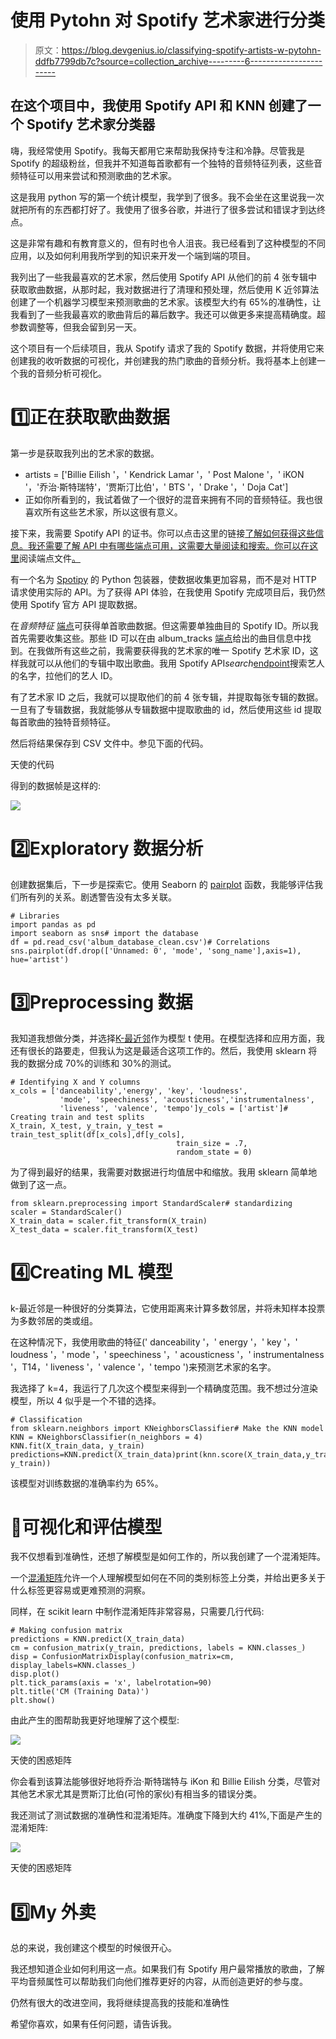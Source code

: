 # 使用 Pytohn 对 Spotify 艺术家进行分类

> 原文：<https://blog.devgenius.io/classifying-spotify-artists-w-pytohn-ddfb7799db7c?source=collection_archive---------6----------------------->

## 在这个项目中，我使用 Spotify API 和 KNN 创建了一个 Spotify 艺术家分类器

嗨，我经常使用 Spotify。我每天都用它来帮助我保持专注和冷静。尽管我是 Spotify 的超级粉丝，但我并不知道每首歌都有一个独特的音频特征列表，这些音频特征可以用来尝试和预测歌曲的艺术家。

这是我用 python 写的第一个统计模型，我学到了很多。我不会坐在这里说我一次就把所有的东西都打好了。我使用了很多谷歌，并进行了很多尝试和错误才到达终点。

这是非常有趣和有教育意义的，但有时也令人沮丧。我已经看到了这种模型的不同应用，以及如何利用我所学到的知识来开发一个端到端的项目。

我列出了一些我最喜欢的艺术家，然后使用 Spotify API 从他们的前 4 张专辑中获取歌曲数据，从那时起，我对数据进行了清理和预处理，然后使用 K 近邻算法创建了一个机器学习模型来预测歌曲的艺术家。该模型大约有 65%的准确性，让我看到了一些我最喜欢的歌曲背后的幕后数字。我还可以做更多来提高精确度。超参数调整等，但我会留到另一天。

这个项目有一个后续项目，我从 Spotify 请求了我的 Spotify 数据，并将使用它来创建我的收听数据的可视化，并创建我的热门歌曲的音频分析。我将基本上创建一个我的音频分析可视化。

# 1️⃣正在获取歌曲数据

第一步是获取我列出的艺术家的数据。

*   artists = ['Billie Eilish '，' Kendrick Lamar '，' Post Malone '，' iKON '，'乔治·斯特瑞特'，'贾斯汀比伯'，' BTS '，' Drake '，' Doja Cat']
*   正如你所看到的，我试着做了一个很好的混音来拥有不同的音频特征。我也很喜欢所有这些艺术家，所以这很有意义。

接下来，我需要 Spotify API 的证书。你可以点击这里的链接[了解如何获得这些信息。我还需要了解 API 中有哪些端点可用，这需要大量阅读和搜索。你可以在这里](https://developer.spotify.com/documentation/general/guides/authorization/app-settings/)阅读端点文件[。](https://developer.spotify.com/documentation/web-api/reference/#/)

有一个名为 [Spotipy](https://spotipy.readthedocs.io/en/2.19.0/) 的 Python 包装器，使数据收集更加容易，而不是对 HTTP 请求使用实际的 API。为了获得 API 体验，在我使用 Spotify 完成项目后，我仍然使用 Spotify 官方 API 提取数据。

在*音频特征* [端点](https://developer.spotify.com/documentation/web-api/reference/#/operations/get-several-audio-features)可获得单首歌曲数据。但这需要单独曲目的 Spotify ID。所以我首先需要收集这些。那些 ID 可以在由 album_tracks [端点](https://developer.spotify.com/documentation/web-api/reference/#/operations/get-an-artists-top-tracks)给出的曲目信息中找到。在我做所有这些之前，我需要获得我的艺术家的唯一 Spotify 艺术家 ID，这样我就可以从他们的专辑中取出歌曲。我用 Spotify API*search*[endpoint](https://developer.spotify.com/documentation/web-api/reference/#/operations/search)搜索艺人的名字，拉他们的艺人 ID。

有了艺术家 ID 之后，我就可以提取他们的前 4 张专辑，并提取每张专辑的数据。一旦有了专辑数据，我就能够从专辑数据中提取歌曲的 id，然后使用这些 id 提取每首歌曲的独特音频特征。

然后将结果保存到 CSV 文件中。参见下面的代码。

天使的代码

得到的数据帧是这样的:

![](img/20f9d49e944df9e988d7004e80c00e3c.png)

# 2️⃣Exploratory 数据分析

创建数据集后，下一步是探索它。使用 Seaborn 的 [pairplot](https://seaborn.pydata.org/generated/seaborn.pairplot.html) 函数，我能够评估我们所有列的关系。剧透警告没有太多关联。

```
# Libraries
import pandas as pd
import seaborn as sns# import the database 
df = pd.read_csv('album_database_clean.csv')# Correlations 
sns.pairplot(df.drop(['Unnamed: 0', 'mode', 'song_name'],axis=1), hue='artist')
```

# 3️⃣Preprocessing 数据

我知道我想做分类，并选择[K-最近邻](https://www.youtube.com/watch?v=HVXime0nQeI)作为模型 t 使用。在模型选择和应用方面，我还有很长的路要走，但我认为这是最适合这项工作的。然后，我使用 sklearn 将我的数据分成 70%的训练和 30%的测试。

```
# Identifying X and Y columns
x_cols = ['danceability','energy', 'key', 'loudness', 
           'mode', 'speechiness', 'acousticness','instrumentalness', 
           'liveness', 'valence', 'tempo']y_cols = ['artist']# Creating train and test splits
X_train, X_test, y_train, y_test = train_test_split(df[x_cols],df[y_cols], 
                                     train_size = .7, 
                                     random_state = 0)
```

为了得到最好的结果，我需要对数据进行均值居中和缩放。我用 sklearn 简单地做到了这一点。

```
from sklearn.preprocessing import StandardScaler# standardizing
scaler = StandardScaler()
X_train_data = scaler.fit_transform(X_train)
X_test_data = scaler.fit_transform(X_test)
```

# 4️⃣Creating ML 模型

k-最近邻是一种很好的分类算法，它使用距离来计算多数邻居，并将未知样本投票为多数邻居的类或组。

在这种情况下，我使用歌曲的特征(' danceability '，' energy '，' key '，' loudness '，' mode '，' speechiness '，' acousticness '，' instrumentalness '，T14，' liveness '，' valence '，' tempo ')来预测艺术家的名字。

我选择了 k=4，我运行了几次这个模型来得到一个精确度范围。我不想过分渲染模型，所以 4 似乎是一个不错的选择。

```
# Classification 
from sklearn.neighbors import KNeighborsClassifier# Make the KNN model
KNN = KNeighborsClassifier(n_neighbors = 4)
KNN.fit(X_train_data, y_train)
predictions=KNN.predict(X_train_data)print(knn.score(X_train_data,y_train))print(KNN.score(X_train_data, y_train))
```

该模型对训练数据的准确率约为 65%。

# 👀可视化和评估模型

我不仅想看到准确性，还想了解模型是如何工作的，所以我创建了一个混淆矩阵。

一个[混淆矩阵](https://en.wikipedia.org/wiki/Confusion_matrix)允许一个人理解模型如何在不同的类别标签上分类，并给出更多关于什么标签更容易或更难预测的洞察。

同样，在 scikit learn 中制作混淆矩阵非常容易，只需要几行代码:

```
# Making confusion matrix
predictions = KNN.predict(X_train_data)
cm = confusion_matrix(y_train, predictions, labels = KNN.classes_)
disp = ConfusionMatrixDisplay(confusion_matrix=cm, display_labels=KNN.classes_)
disp.plot()
plt.tick_params(axis = 'x', labelrotation=90)
plt.title('CM (Training Data)')
plt.show()
```

由此产生的图帮助我更好地理解了这个模型:

![](img/999b4b6bbbd18e2037a3e0d973bf460b.png)

天使的困惑矩阵

你会看到该算法能够很好地将乔治·斯特瑞特与 iKon 和 Billie Eilish 分类，尽管对其他艺术家尤其是贾斯汀比伯(可怜的家伙)有相当多的错误分类。

我还测试了测试数据的准确性和混淆矩阵。准确度下降到大约 41%,下面是产生的混淆矩阵:

![](img/d7f9f36659df1769fd960bc7798f1f0e.png)

天使的困惑矩阵

# 5️⃣My 外卖

总的来说，我创建这个模型的时候很开心。

我还想知道企业如何利用这一点。如果我们有 Spotify 用户最常播放的歌曲，了解平均音频属性可以帮助我们向他们推荐更好的内容，从而创造更好的参与度。

仍然有很大的改进空间，我将继续提高我的技能和准确性

希望你喜欢，如果有任何问题，请告诉我。
